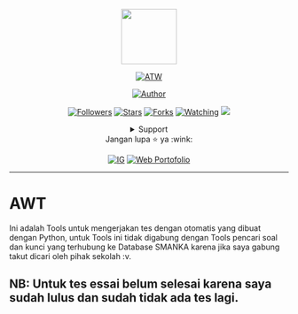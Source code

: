 <p align="center">
<img src="https://nizar.nfitec.com/favicon/logo.png" width="100"/>
</p>
<p align="center">
<a href="#"><img title="ATW" src="https://img.shields.io/badge/AWT-blueviolet?style=for-the-badge"></a>
</p>
<p align="center">
<a href="https://github.com/nizarfadlan"><img title="Author" src="https://img.shields.io/badge/AUTHOR-NIZAR-orange.svg?style=for-the-badge&logo=github"></a>
</p>
<p align="center">
<a href="https://github.com/nizarfadlan/followers"><img title="Followers" src="https://img.shields.io/github/followers/nizarfadlan?color=blue&style=flat-square"></a>
<a href="https://github.com/nizarfadlan/AWT/stargazers/"><img title="Stars" src="https://img.shields.io/github/stars/nizarfadlan/AWT?color=red&style=flat-square"></a>
<a href="https://github.com/nizarfadlan/AWT/network/members"><img title="Forks" src="https://img.shields.io/github/forks/nizarfadlan/AWT?color=red&style=flat-square"></a>
<a href="https://github.com/nizarfadlan/AWT/watchers"><img title="Watching" src="https://img.shields.io/github/watchers/nizarfadlan/AWT?label=Watchers&color=blue&style=flat-square"></a>
<a href="https://hits.seeyoufarm.com"><img src="https://hits.seeyoufarm.com/api/count/incr/badge.svg?url=https%3A%2F%2Fgithub.com%2Fnizarfadlan%2FAWT&count_bg=%2379C83D&title_bg=%23555555&icon=probot.svg&icon_color=%2300FF6D&title=hits&edge_flat=false"/></a>
</p>
<div align="center">
 <details>
  <summary>Support</summary>
  <p align="center">
   <a href="https://trakteer.id/nizariyf" target="_blank"><img title="Trakteer" src="https://img.shields.io/badge/Trakteer-red?style=for-the-badge"></a>
   <a href="https://paypal.me/niyf1" target="_blank"><img title="Paypal" src="https://img.shields.io/badge/Paypal-blue?style=for-the-badge"></a>
  </p>
 </details>
 Jangan lupa ⭐️ ya :wink:
 <p align="center">
  <a href="https://instagram.com/nizariyf_/" target="_blank"><img title="IG" src="https://img.shields.io/badge/Follow-Instagram-orange"></a>
  <a href="https://nizar.nfitec.com" target="_blank"><img title="Web Portofolio" src="https://img.shields.io/badge/Website-Portofolio-blueviolet"></a>
 </p>
</div>

---
# AWT
Ini adalah Tools untuk mengerjakan tes dengan otomatis yang dibuat dengan Python, untuk Tools ini tidak digabung dengan Tools pencari soal dan kunci yang terhubung ke Database SMANKA karena jika saya gabung takut dicari oleh pihak sekolah :v.

NB: Untuk tes essai belum selesai karena saya sudah lulus dan sudah tidak ada tes lagi.
---
   
